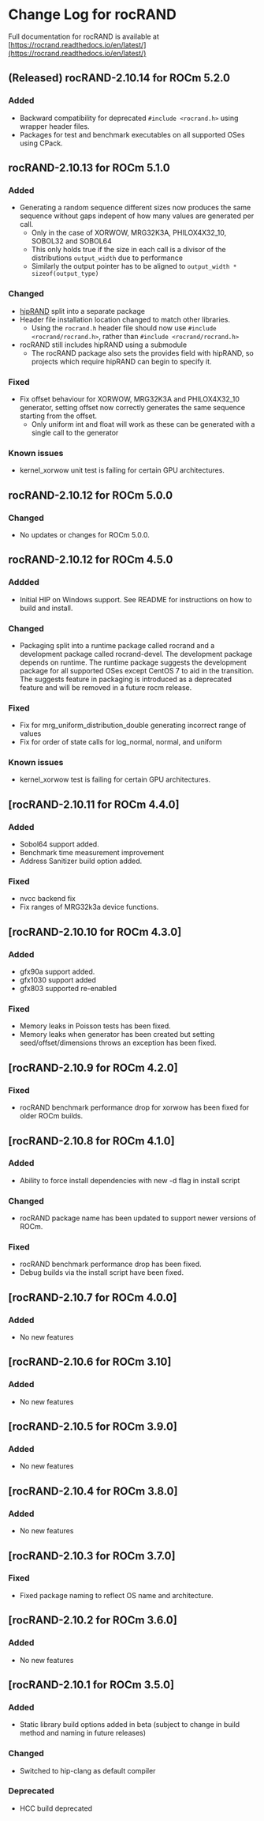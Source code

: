 # Change Log for rocRAND

Full documentation for rocRAND is available at [https://rocrand.readthedocs.io/en/latest/](https://rocrand.readthedocs.io/en/latest/)

## (Released) rocRAND-2.10.14 for ROCm 5.2.0
### Added
- Backward compatibility for deprecated `#include <rocrand.h>` using wrapper header files.
- Packages for test and benchmark executables on all supported OSes using CPack.

## rocRAND-2.10.13 for ROCm 5.1.0
### Added
- Generating a random sequence different sizes now produces the same sequence without gaps
  indepent of how many values are generated per call.
  - Only in the case of XORWOW, MRG32K3A, PHILOX4X32_10, SOBOL32 and SOBOL64
  - This only holds true if the size in each call is a divisor of the distributions
    `output_width` due to performance
  - Similarly the output pointer has to be aligned to `output_width * sizeof(output_type)`
### Changed
- [hipRAND](https://github.com/ROCmSoftwarePlatform/hipRAND.git) split into a separate package
- Header file installation location changed to match other libraries.
  - Using the `rocrand.h` header file should now use `#include <rocrand/rocrand.h>`, rather than `#include <rocrand/rocrand.h>`
- rocRAND still includes hipRAND using a submodule
  - The rocRAND package also sets the provides field with hipRAND, so projects which require hipRAND can begin to specify it.
### Fixed
- Fix offset behaviour for XORWOW, MRG32K3A and PHILOX4X32_10 generator, setting offset now
  correctly generates the same sequence starting from the offset.
  - Only uniform int and float will work as these can be generated with a single call to the generator
### Known issues
- kernel_xorwow unit test is failing for certain GPU architectures.

## rocRAND-2.10.12 for ROCm 5.0.0
### Changed
- No updates or changes for ROCm 5.0.0.

## rocRAND-2.10.12 for ROCm 4.5.0
### Addded
- Initial HIP on Windows support. See README for instructions on how to build and install.
### Changed
- Packaging split into a runtime package called rocrand and a development package called rocrand-devel. The development package depends on runtime. The runtime package suggests the development package for all supported OSes except CentOS 7 to aid in the transition. The suggests feature in packaging is introduced as a deprecated feature and will be removed in a future rocm release.
### Fixed
- Fix for mrg_uniform_distribution_double generating incorrect range of values
- Fix for order of state calls for log_normal, normal, and uniform
### Known issues
- kernel_xorwow test is failing for certain GPU architectures.

## [rocRAND-2.10.11 for ROCm 4.4.0]
### Added
- Sobol64 support added.
- Benchmark time measurement improvement
- Address Sanitizer build option added.
### Fixed
- nvcc backend fix
- Fix ranges of MRG32k3a device functions.

## [rocRAND-2.10.10 for ROCm 4.3.0]
### Added
- gfx90a support added.
- gfx1030 support added
- gfx803 supported re-enabled
### Fixed
- Memory leaks in Poisson tests has been fixed.
- Memory leaks when generator has been created but setting seed/offset/dimensions throws an exception has been fixed.

## [rocRAND-2.10.9 for ROCm 4.2.0]
### Fixed
- rocRAND benchmark performance drop for xorwow has been fixed for older ROCm builds.

## [rocRAND-2.10.8 for ROCm 4.1.0]
### Added
- Ability to force install dependencies with new -d flag in install script
### Changed
- rocRAND package name has been updated to support newer versions of ROCm.
### Fixed
- rocRAND benchmark performance drop has been fixed.
- Debug builds via the install script have been fixed.

## [rocRAND-2.10.7 for ROCm 4.0.0]
### Added
- No new features

## [rocRAND-2.10.6 for ROCm 3.10]
### Added
- No new features

## [rocRAND-2.10.5 for ROCm 3.9.0]
### Added
- No new features

## [rocRAND-2.10.4 for ROCm 3.8.0]
### Added
- No new features

## [rocRAND-2.10.3 for ROCm 3.7.0]
### Fixed
- Fixed package naming to reflect OS name and architecture.

## [rocRAND-2.10.2 for ROCm 3.6.0]
### Added
- No new features

## [rocRAND-2.10.1 for ROCm 3.5.0]
### Added
- Static library build options added in beta (subject to change in build method and naming in future releases)
### Changed
- Switched to hip-clang as default compiler
### Deprecated
- HCC build deprecated
